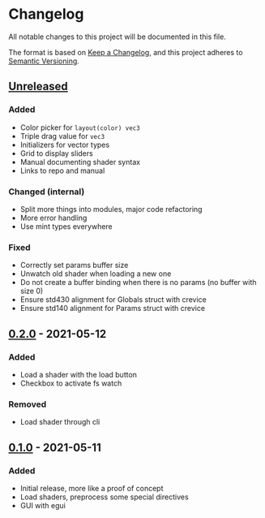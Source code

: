 # Changelog

All notable changes to this project will be documented in this file.

The format is based on [Keep a Changelog](https://keepachangelog.com/en/1.0.0/), and this project
adheres to [Semantic Versioning](https://semver.org/spec/v2.0.0.html).

## [Unreleased]

### Added

- Color picker for `layout(color) vec3`
- Triple drag value for `vec3`
- Initializers for vector types
- Grid to display sliders
- Manual documenting shader syntax
- Links to repo and manual

### Changed (internal)

- Split more things into modules, major code refactoring
- More error handling
- Use mint types everywhere

### Fixed

- Correctly set params buffer size
- Unwatch old shader when loading a new one
- Do not create a buffer binding when there is no params (no buffer with size 0)
- Ensure std430 alignment for Globals struct with crevice
- Ensure std140 alignment for Params struct with crevice

## [0.2.0] - 2021-05-12

### Added

- Load a shader with the load button
- Checkbox to activate fs watch

### Removed

- Load shader through cli

## [0.1.0] - 2021-05-11

### Added

- Initial release, more like a proof of concept
- Load shaders, preprocess some special directives
- GUI with egui

[Unreleased]: https://github.com/Gui-Yom/nuance/compare/v0.2.0...HEAD

[0.2.0]: https://github.com/Gui-Yom/nuance/compare/v0.1.0...v0.2.0

[0.1.0]: https://github.com/Gui-Yom/nuance/releases/tag/v0.1.0
